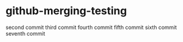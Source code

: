 # github-merging-testing
second commit
third commit
fourth commit
fifth commit
sixth commit
seventh commit
